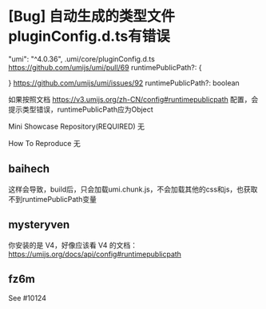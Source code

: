 # [Bug] 自动生成的类型文件pluginConfig.d.ts有错误

"umi": "^4.0.36",
.umi/core/pluginConfig.d.ts
https://github.com/umijs/umi/pull/69 runtimePublicPath?: {

}
https://github.com/umijs/umi/issues/92 runtimePublicPath?: boolean

如果按照文档 https://v3.umijs.org/zh-CN/config#runtimepublicpath 配置，会提示类型错误，runtimePublicPath应为Object

Mini Showcase Repository(REQUIRED)
无

How To Reproduce
无

## baihech

这样会导致，build后，只会加载umi.chunk.js，不会加载其他的css和js，也获取不到runtimePublicPath变量

## mysteryven

你安装的是 V4，好像应该看 V4 的文档：https://umijs.org/docs/api/config#runtimepublicpath

## fz6m

See #10124
